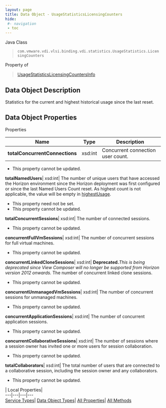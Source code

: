 ```yaml
---
layout: page
title: Data Object - UsageStatisticsLicensingCounters
hide:
 #- navigation
 - toc
---
```






Java Class  
> `com.vmware.vdi.vlsi.binding.vdi.statistics.UsageStatistics.LicensingCounters`

Property of  
> [UsageStatisticsLicensingCountersInfo](vdi.statistics.UsageStatistics.LicensingCountersInfo.md#field_detail)


## Data Object Description 

Statistics for the current and highest historical usage since the last reset. 

## Data Object Properties

Properties

Name |  Type |  Description   
---|---|---  
**totalConcurrentConnections**|  xsd:int|  Concurrent connection user count.   


* This property cannot be updated.

  
**totalNamedUsers**|  xsd:int|  The number of unique users that have accessed the Horizon environment since the Horizon deployment was first configured or since the last Named Users Count reset. As highest count is not applicable, the value will be empty in [highestUsage](vdi.statistics.UsageStatistics.LicensingCountersInfo.md#highestUsage).   


* This property need not be set.
* This property cannot be updated.

  
**totalConcurrentSessions**|  xsd:int|  The number of connected sessions.   


* This property cannot be updated.

  
**concurrentFullVmSessions**|  xsd:int|  The number of concurrent sessions for full virtual machines.   


* This property cannot be updated.

  
**concurrentLinkedCloneSessions**|  xsd:int| **Deprecated.**_This is being deprecated since View Composer will no longer be supported from Horizon version 2012 onwards._ The number of concurrent linked clone sessions.   


* This property cannot be updated.

  
**concurrentUnmanagedVmSessions**|  xsd:int|  The number of concurrent sessions for unmanaged machines.   


* This property cannot be updated.

  
**concurrentApplicationSessions**|  xsd:int|  The number of concurrent application sessions.   


* This property cannot be updated.

  
**concurrentCollaborativeSessions**|  xsd:int|  The number of sessions where a session owner has invited one or more users for session collaboration.   


* This property cannot be updated.

  
**totalCollaborators**|  xsd:int|  The total number of users that are connected to a collaborative session, including the session owner and any collaborators.   


* This property cannot be updated.

  
  
  
 | Local Properties|   
---|---|---|---  
[Service Types](index-mo_types.md)| [Data Object Types](index-do_types.md)| [All Properties](index-properties.md)| [All Methods](index-methods.md)  
  
  
